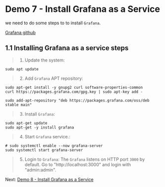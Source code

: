 # Demo 7 - Install Grafana as a Service

we need to do some steps to to install `Grafana`.

[Grafana github](https://github.com/grafana/grafana)

## 1.1 Installing Grafana as a service steps

> 1. Update the system:

```
sudo apt update
```
> 2. Add `Grafana` APT repository:

```
sudo apt-get install -y gnupg2 curl software-properties-common
curl https://packages.grafana.com/gpg.key | sudo apt-key add -
```
```
sudo add-apt-repository "deb https://packages.grafana.com/oss/deb stable main"
```

> 3. Install `Grafana`:
```
sudo apt-get update
sudo apt-get -y install grafana
```

> 4. Start `Grafana` service.:
```
# sudo systemctl enable --now grafana-server
sudo systemctl start grafana-server
```

> 5. Login to `Grafana`:
The `Grafana` listens on HTTP port `3000` by default. Go to "http://localhost:3000" and login with "admin:admin".

Next: [Demo 8 - Install Grafana as a Service](../../demo08/montring-k8s-cluster/README.md)